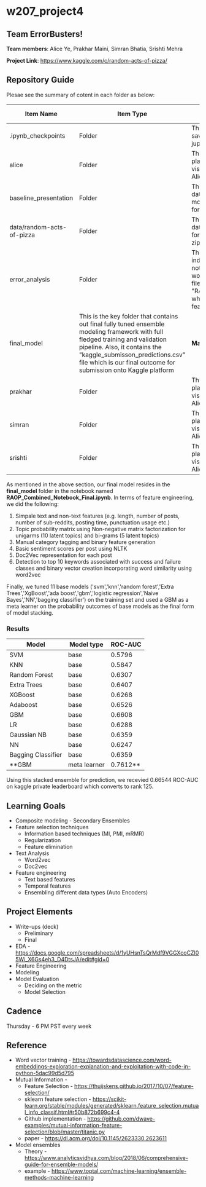 # w207_project4

## Team ErrorBusters!

**Team members**: Alice Ye, Prakhar Maini, Simran Bhatia, Srishti Mehra 

**Project Link**: https://www.kaggle.com/c/random-acts-of-pizza/ 

## Repository Guide
Plesae see the summary of cotent in each folder as below:

|Item Name| Item Type| Description | Key Importance|
|---|---|---|---|
|.ipynb_checkpoints| Folder | This folder contains the saved check points of jupyter notebook sessions|  None|
|alice| Folder | This folder is Alice's data playground and could be visited to see the exploration Alice did during the project| Alice's data exploration|
|baseline_presentation| Folder | This folder contains the data-prep and baseline RF model that was developed for the first check-point| First check-point review|
|data/random-acts-of-pizza| Folder | This folder contains all the data (training and holdout) for RAOP problem in json and zip format | Raw data folder|
|error_analysis| Folder | This folder contains the individual error analysis notebooks that the team worked on. This includes the file "RAOP_Combined_notebook" which contains the final full feature engineering flow| Full feature engineering and error analysis|
|final_model| This is the key folder that contains out final fully tuned ensemble modeling framework with full fledged training and validation pipeline. Also, it contains the "kaggle_submisson_predictions.csv" file which is our final outcome for submission onto Kaggle platform| **Main model** | **Please use for model review** |
|prakhar| Folder | This folder is Prakhar's data playground and could be visited to see the exploration Alice did during the project| Prakhar's data exploration|
|simran| Folder | This folder is Simran's data playground and could be visited to see the exploration Alice did during the project| Simran's data exploration|
|srishti| Folder | This folder is Srishti's data playground and could be visited to see the exploration Alice did during the project| Srishti's data exploration|

As mentioned in the above section, our final model resides in the **final_model** folder in the notebook named **RAOP_Combined_Notebook_Final.ipynb**. In terms of feature engineering, we did the following:

1. Simpale text and non-text features (e.g. length, number of posts, number of sub-reddits, posting time, punctuation usage etc.)
2. Topic probability matrix using Non-negative matrix factorization for unigarms (10 latent topics) and bi-grams (5 latent topics)
3. Manual category tagging and binary feature generation
4. Basic sentiment scores per post using NLTK
5. Doc2Vec representation for each post 
6. Detection to top 10 keywords associated with success and failure classes and binary vector creation incorporating word similarity using word2vec 

Finally, we tuned 11 base models ('svm','knn','random forest','Extra Trees','XgBoost','ada boost','gbm','logistic regression','Naive Bayes','NN','bagging classifier') on the training set and used a GBM as a meta learner on the probability outcomes of base models as the final form of model stacking. 

### Results

|Model|Model type|ROC-AUC|
|---|---|---|
|SVM|base|0.5796|
|KNN|base|0.5847|
|Random Forest|base|0.6307|
|Extra Trees|base|0.6407|
|XGBoost|base|0.6268|
|Adaboost|base|0.6526|
|GBM|base|0.6608|
|LR|base|0.6288|
|Gaussian NB|base|0.6359|
|NN|base|0.6247|
|Bagging Classifier|base|0.6359|
|**GBM|meta learner|0.7612**|

Using this stacked ensemble for prediction, we recevied 0.66544 ROC-AUC on kaggle private leaderboard which converts to rank 125.


## Learning Goals
* Composite modeling - Secondary Ensembles
* Feature selection techniques
  * Information based techniques (MI, PMI, mRMR)
  * Regularization 
  * Feature elimination
* Text Analysis
  * Word2vec
  * Doc2vec
* Feature engineering
  * Text based features
  * Temporal features 
  * Ensembling different data types (Auto Encoders)

## Project Elements
* Write-ups (deck)
  * Preliminary 
  * Final 
* EDA - https://docs.google.com/spreadsheets/d/1yUHsnTsQrMdf9VGGXcoCZI05Wi_X6Gs4eh3_D4DtsJA/edit#gid=0
* Feature Engineering
* Modeling
* Model Evaluation
  * Deciding on the metric
  * Model Selection 

## Cadence
Thursday - 6 PM PST every week

## Reference
* Word vector training - https://towardsdatascience.com/word-embeddings-exploration-explanation-and-exploitation-with-code-in-python-5dac99d5d795
* Mutual Information - 
  * Feature Selection - https://thuijskens.github.io/2017/10/07/feature-selection/
  * sklearn feature selection - https://scikit-learn.org/stable/modules/generated/sklearn.feature_selection.mutual_info_classif.html#r50b872b699c4-4
  * Github implementation - https://github.com/dwave-examples/mutual-information-feature-selection/blob/master/titanic.py
  * paper - https://dl.acm.org/doi/10.1145/2623330.2623611
* Model ensembles 
  * Theory - https://www.analyticsvidhya.com/blog/2018/06/comprehensive-guide-for-ensemble-models/
  * example - https://www.toptal.com/machine-learning/ensemble-methods-machine-learning


